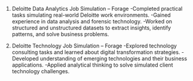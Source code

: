 1. Deloitte Data Analytics Job Simulation – Forage
-Completed practical tasks simulating real-world Deloitte work environments.
-Gained experience in data analysis and forensic technology.
-Worked on structured and unstructured datasets to extract insights, identify patterns, and solve business problems.

2. Deloitte Technology Job Simulation – Forage
-Explored technology consulting tasks and learned about digital transformation strategies.
-Developed understanding of emerging technologies and their business applications.
-Applied analytical thinking to solve simulated client technology challenges.
